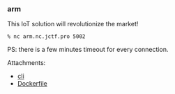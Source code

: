 ### arm

This IoT solution will revolutionize the market!

```
% nc arm.nc.jctf.pro 5002
```

PS: there is a few minutes timeout for every connection.



Attachments:
* [cli](./public/cli)
* [Dockerfile](./public/Dockerfile)